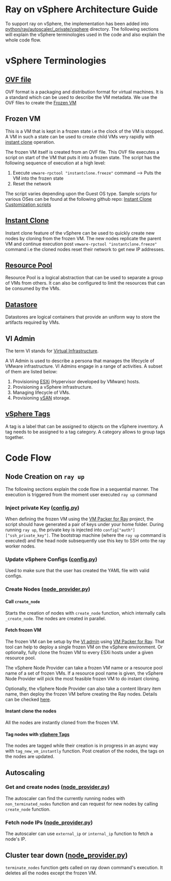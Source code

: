 # Ray on vSphere Architecture Guide

To support ray on vSphere, the implementation has been added into [python/ray/autoscaler/_private/vsphere](../vsphere) directory. The following sections will explain the vSphere terminologies used in the code and also explain the whole code flow.


# vSphere Terminologies
## [OVF file](https://docs.vmware.com/en/VMware-vSphere/7.0/com.vmware.vsphere.vm_admin.doc/GUID-AE61948B-C2EE-436E-BAFB-3C7209088552.html)
OVF format is a packaging and distribution format for virtual machines. It is a standard which can be used to describe the VM metadata. We use the OVF files to create the [Frozen VM](#frozen-vm)

## Frozen VM
This is a VM that is kept in a frozen state i.e the clock of the VM is stopped. A VM in such a state can be used to create child VMs very rapidly with [instant clone](#instant-clone) operation.

The frozen VM itself is created from an OVF file. This OVF file executes a script on start of the VM that puts it into a frozen state. The script has the following sequence of execution at a high level:

 1. Execute `vmware-rpctool "instantclone.freeze"` command --> Puts the VM into the frozen state
 2. Reset the network

The script varies depending upon the Guest OS type. Sample scripts for various OSes can be found at the following github repo: [Instant Clone Customization scripts](https://github.com/lamw/instantclone-community-customization-scripts)
## [Instant Clone](https://docs.vmware.com/en/VMware-vSphere/7.0/com.vmware.vsphere.vm_admin.doc/GUID-853B1E2B-76CE-4240-A654-3806912820EB.html)
Instant clone feature of the vSphere can be used to quickly create new nodes by cloning from the frozen VM. The new nodes replicate the parent VM and continue execution post `vmware-rpctool "instantclone.freeze"` command i.e the cloned nodes reset their network to get new IP addresses.

## [Resource Pool](https://docs.vmware.com/en/VMware-vSphere/8.0/vsphere-resource-management/GUID-60077B40-66FF-4625-934A-641703ED7601.html)
Resource Pool is a logical abstraction that can be used to separate a group of VMs from others. It can also be configured to limit the resources that can be consumed by the VMs.

## [Datastore](https://docs.vmware.com/en/VMware-vSphere/7.0/com.vmware.vsphere.storage.doc/GUID-3CC7078E-9C30-402C-B2E1-2542BEE67E8F.html)

Datastores are logical containers that provide an uniform way to store the artifacts required by VMs. 

## VI Admin

The term VI stands for [Virtual Infrastructure](https://www.vmware.com/in/topics/glossary/content/virtual-infrastructure.html).

A VI Admin is used to describe a persona that manages the lifecycle of VMware infrastructure. VI Admins engage in a range of activities. A subset of them are listed below:
1. Provisioning [ESXi](https://www.vmware.com/in/products/esxi-and-esx.html) (Hypervisor developed by VMware) hosts.
2. Provisioning a vSphere infrastructure.
3. Managing lifecycle of VMs.
4. Provisioning [vSAN](https://docs.vmware.com/en/VMware-vSAN/index.html) storage.

## [vSphere Tags](https://docs.vmware.com/en/VMware-vSphere/8.0/vsphere-vcenter-esxi-management/GUID-16422FF7-235B-4A44-92E2-532F6AED0923.html#:~:text=You%20can%20create%2C%20edit%2C%20and,objects%20in%20the%20vSphere%20inventory)
A tag is a label that can be assigned to objects on the vSphere inventory. A tag needs to be assigned to a tag category.
A category allows to group tags together.

# Code Flow

## Node Creation on `ray up`
The following sections explain the code flow in a sequential manner. The execution is triggered from the moment user executed `ray up` command

### Inject private Key ([config.py](./config.py))
When defining the frozen VM using the [VM Packer for Ray](https://github.com/vmware-ai-labs/vm-packer-for-ray/blob/main/create-frozen-vm.sh#L48) project, the script should have generated a pair of keys under your home folder. During running `ray up`, the private key is injected into `config["auth"]["ssh_private_key"]`. The bootstrap machine (where the `ray up` command is executed) and the head node subsequently use this key to SSH onto the ray worker nodes.

### Update vSphere Configs ([config.py](./config.py))
Used to make sure that the user has created the YAML file with valid configs.

### Create Nodes ([node_provider.py](./node_provider.py))

#### Call `create_node`
Starts the creation of nodes with `create_node` function, which internally calls `_create_node`. The nodes are created in parallel. 

#### Fetch frozen VM
The frozen VM can be setup by the [VI admin](#vi-admin) using [VM Packer for Ray](https://github.com/vmware-ai-labs/vm-packer-for-ray). That tool can help to deploy a single frozen VM on the vSphere environment. Or optionally, fully clone the frozen VM to every ESXi hosts under a given resource pool. 

The vSphere Node Provider can take a frozen VM name or a resource pool name of a set of frozen VMs. If a resource pool name is given, the vSphere Node Provider will pick the most feasible frozen VM to do instant cloning.

Optionally, the vSphere Node Provider can also take a content library item name, then deploy the frozen VM before creating the Ray nodes. Details can be checked [here](https://docs.ray.io/en/latest/cluster/vms/references/ray-cluster-configuration.html?highlight=Cluster%20YAML%20Configuration%20Options#vsphere-config-frozen-vm).

#### Instant clone the nodes
All the nodes are instantly cloned from the frozen VM. 

#### Tag nodes with [vSphere Tags](#vsphere-tags)
The nodes are tagged while their creation is in progress in an async way with `tag_new_vm_instantly` function.
Post creation of the nodes, the tags on the nodes are updated. 

## Autoscaling

### Get and create nodes ([node_provider.py](./node_provider.py))
The autoscaler can find the currently running nodes with `non_terminated_nodes` function and can request for new nodes by calling `create_node` function.

### Fetch node IPs ([node_provider.py](./node_provider.py))
The autoscaler can use `external_ip` or `internal_ip` function to fetch a node's IP.

## Cluster tear down ([node_provider.py](./node_provider.py))
`terminate_nodes` function gets called on ray down command's execution. It deletes all the nodes except the frozen VM.